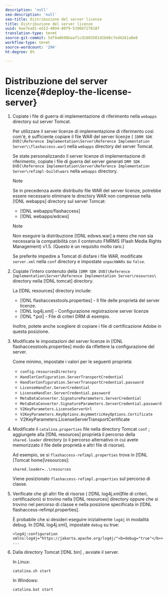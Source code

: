 ```yaml
---
description: 'null'
seo-description: 'null'
seo-title: Distribuzione del server licenze
title: Distribuzione del server licenze
uuid: bee7ead1-ed13-4894-80f9-5196bf2f818f
translation-type: tm+mt
source-git-commit: 5df9a8b98baaf1cd1803581d2b60c7ed4261a0e8
workflow-type: tm+mt
source-wordcount: '294'
ht-degree: 0%

---
```



# Distribuzione del server licenze{#deploy-the-license-server}

1. Copiate i file di guerra di implementazione di riferimento nella `webapps` directory sul server Tomcat.

   Per utilizzare il server licenze di implementazione di riferimento così com&#39;è, è sufficiente copiare il file WAR del server licenze ( `[DRM SDK DVD]\Reference Implementation\Server\Reference Implementation Server\\flashaccess.war`) nella `webapps` directory del server Tomcat.

   Se state personalizzando il server licenze di implementazione di riferimento, copiate i file di guerra del server generati `DRM SDK DVD]\Reference Implementation\Server\Reference Implementation Server\refimpl-build\wars` nella `webapps` directory.

   >[!NOTE]
   >
   >Se in precedenza avete distribuito file WAR del server licenze, potrebbe essere necessario eliminare le directory WAR non compresse nella [!DNL webapps] directory sul server Tomcat:
   >
   >* [!DNL webapps/flashaccess]
   >* [!DNL webapps/edcws]


   >[!NOTE]
   >
   >Non eseguire la distribuzione [!DNL edsws.war] a meno che non sia necessaria la compatibilità con il contenuto FMRMS (Flash Media Rights Management) v1.5. (Questo è un requisito molto raro.)
   >
   >Se preferite impedire a Tomcat di disfare i file WAR, modificate `server.xml` nella `conf` directory e impostate `unpackWARs` su `false`.

1. Copiate l’intero contenuto della `[DRM SDK DVD]\Reference Implementation\Server\Reference Implementation Server\resources\` directory nella [!DNL tomcat] directory.

   La [!DNL resources] directory include:

   * [!DNL flashaccesstools.properties] - Il file delle proprietà del server licenze.
   * [!DNL log4j.xml] - Configurazione registrazione server licenze
   * [!DNL *.pol] - File di criteri DRM di esempio.

   Inoltre, potete anche scegliere di copiare i file di certificazione  Adobe in questa posizione.

1. Modificate le impostazioni del server licenze in [!DNL flashaccesstools.properties] modo da riflettere la configurazione del server.

   Come minimo, impostate i valori per le seguenti proprietà:

   * `config.resourcesDirectory`
   * `HandlerConfiguration.ServerTransportCredential`
   * `HandlerConfiguration.ServerTransportCredential.password`
   * `LicenseHandler.ServerCredential`
   * `LicenseHandler.ServerCredential.password`
   * `MetaDataConverter.SignatureParameters.ServerCredential`
   * `MetaDataConverter.SignatureParameters.ServerCredential.password`
   * `V2KeyParameters.LicenseServerUrl`
   * `V2KeyParameters.KeyOptions.AsymmetricKeyOptions.Certificate`
   * V2KeyParameters.LicenseServerTransportCertificate

1. Modificate il `catalina.properties` file nella directory Tomcat `conf` ; aggiungete alla [!DNL resources] proprietà il percorso della `shared.loader` directory (o il percorso alternativo in cui avete memorizzato il file delle proprietà e altri file di risorse).

   Ad esempio, se si `flashaccess-refimpl.properties` trova in [!DNL [Tomcat home]\resources\]:

   ```
   shared.loader=..\resources
   ```

   Viene posizionato `flashaccess-refimpl.properties` sul percorso di classe.
1. Verificate che gli altri file di risorse ( [!DNL log4j.xml]file di criteri, certificazioni) si trovino nella [!DNL resources] directory oppure che si trovino nel percorso di classe e nella posizione specificata in [!DNL flashaccess-refimpl.properties].

   È probabile che si desideri eseguire inizialmente `log4j` in modalità debug. In [!DNL log4j.xml], impostate `debug` su true:

   ```
   <log4j:configuration xmlns:log4j="https://jakarta.apache.org/log4j/"<b>debug="true"</b>>
   ...
   ```

1. Dalla directory Tomcat [!DNL bin] , avviate il server.

   In Linux:

   ```
   catalina.sh start
   ```

   In Windows:

   ```
   catalina.bat start
   ```
